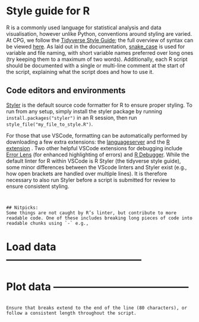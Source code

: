 # Style guide for R

R is a commonly used language for statistical analysis and data visualisation, however unlike Python, conventions around styling are varied. At CPG, we follow the [Tidyverse Style Guide](https://style.tidyverse.org/); the full overview of syntax can be viewed [here](https://style.tidyverse.org/syntax.html). As laid out in the documentation,  [snake_case](https://en.wikipedia.org/wiki/Snake_case) is used for variable and file naming, with short variable names preferred over long ones (try keeping them to a maximum of two words). Additionally, each R script should be documented with a single or multi-line comment at the start of the script, explaining what the script does and how to use it.

## Code editors and environments
[Styler](https://www.tidyverse.org/blog/2017/12/styler-1.0.0/) is the default source code formatter for R to ensure proper styling. To run from any setup, simply install the styler package by running `install.packages("styler")` in an R session, then run `style_file("my_file_to_style.R")`.

For those that use VSCode, formatting can be automatically performed by downloading a few extra extensions: the  [languageserver](https://github.com/REditorSupport/languageserver) and the  [R extension](https://marketplace.visualstudio.com/items?itemName=REditorSupport.r) .  Two other helpful  VSCode extensions for debugging include [Error Lens](https://marketplace.visualstudio.com/items?itemName=usernamehw.errorlens) (for enhanced highlighting of errors) and [R Debugger](https://marketplace.visualstudio.com/items?itemName=RDebugger.r-debugger). While the default linter for R within VSCode is R Styler (the tidyverse style guide), some minor differences between the VScode linters and Styler exist (e.g., how open brackets are handled over multiple lines). It is therefore necessary to also run Styler before a script is submitted for review to ensure consistent styling. 

```


## Nitpicks:
Some things are not caught by R’s linter, but contribute to more readable code. One of these includes breaking long pieces of code into readable chunks using `-` e.g., 

```
# Load data —————————————

# Plot data —————————————
```

Ensure that breaks extend to the end of the line (80 characters), or follow a consistent length throughout the script. 
